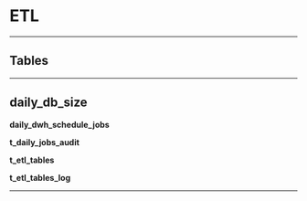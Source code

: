 # **ETL**

---

## **Tables**

---

## **daily_db_size**

**daily_dwh_schedule_jobs**

**t_daily_jobs_audit**

**t_etl_tables**


**t_etl_tables_log**

---


